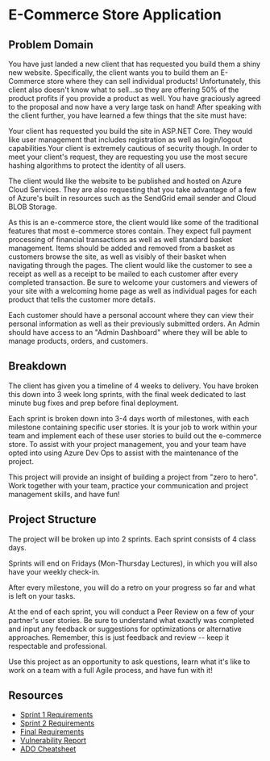 # E-Commerce Store Application

## Problem Domain

You have just landed a new client that has requested you build them a shiny new website. Specifically, the client wants you to build them an E-Commerce store where they can sell individual products! Unfortunately, this client also doesn't know what to sell...so they are offering 50% of the product profits if you provide a product as well. You have graciously agreed to the proposal and now have a very large task on hand! After speaking with the client further, you have learned a few things that the site must have:

Your client has requested you build the site in ASP.NET Core. They would like user management that includes registration as well as login/logout capabilities.Your client is extremely cautious of security though. In order to meet your client's request, they are requesting you use the most secure hashing algorithms to protect the identity of all users.

The client would like the website to be published and hosted on Azure Cloud Services. They are also requesting that you take advantage of a few of Azure's built in resources such as the SendGrid email sender and Cloud BLOB Storage.

As this is an e-commerce store, the client would like some of the traditional features that most e-commerce stores contain. They expect full payment processing of financial transactions as well as well standard basket management. Items should be added and removed from a basket as customers browse the site, as well as visibly of their basket when navigating through the pages. The client would like the customer to see a receipt as well as a receipt to be mailed to each customer after every completed transaction. Be sure to welcome your customers and viewers of your site with a welcoming home page as well as individual pages for each product that tells the customer more details.

Each customer should have a personal account where they can view their personal information as well as their previously submitted orders. An Admin should have access to an "Admin Dashboard" where they will be able to manage products, orders, and customers.

## Breakdown
The client has given you a timeline of 4 weeks to delivery. You have broken this down into 3 week long sprints, with the final week dedicated to last minute bug fixes and prep before final deployment.

Each sprint is broken down into 3-4 days worth of milestones, with each milestone containing specific user stories. It is your job to work within your team and implement each of these user stories to build out the e-commerce store. To assist with your project management, you and your team have opted into using Azure Dev Ops to assist with the maintenance of the project.

This project will provide an insight of building a project from "zero to hero". Work together with your team, practice your communication and project management skills, and have fun!


## Project Structure
The project will be broken up into 2  sprints. Each sprint consists of 4 class days.

Sprints will end on Fridays (Mon-Thursday Lectures), in which you will also have your weekly check-in.

After every milestone, you will do a retro on your progress so far and what is left on your tasks.

At the end of each sprint, you will conduct a Peer Review on a few of your partner's user stories. Be sure to understand what exactly was completed and input any feedback or suggestions for optimizations or alternative approaches. Remember, this is just feedback and review -- keep it respectable and professional.

Use this project as an opportunity to ask questions, learn what it's like to work on a team with a full Agile process, and have fun with it!

## Resources

- [Sprint 1 Requirements](./sprint-1.md)
- [Sprint 2 Requirements](./sprint-2.md)
- [Final Requirements](./final.md)
- [Vulnerability Report](./vulnerability-report.md)
- [ADO Cheatsheet](./azure-devops-cheatsheet.md)
